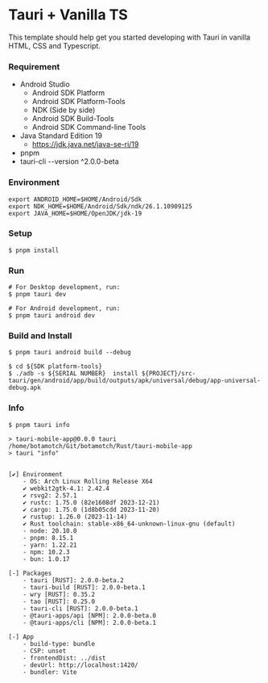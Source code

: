 # Tauri + Vanilla TS

This template should help get you started developing with Tauri in vanilla HTML, CSS and Typescript.

### Requirement

* Android Studio
    * Android SDK Platform
    * Android SDK Platform-Tools
    * NDK (Side by side)
    * Android SDK Build-Tools
    * Android SDK Command-line Tools
* Java Standard Edition 19
    * <https://jdk.java.net/java-se-ri/19>
* pnpm
* tauri-cli --version ^2.0.0-beta

### Environment

```
export ANDROID_HOME=$HOME/Android/Sdk
export NDK_HOME=$HOME/Android/Sdk/ndk/26.1.10909125
export JAVA_HOME=$HOME/OpenJDK/jdk-19
```

### Setup

```
$ pnpm install
```

### Run

```
# For Desktop development, run:
$ pnpm tauri dev

# For Android development, run:
$ pnpm tauri android dev
```

### Build and Install

```
$ pnpm tauri android build --debug

$ cd ${SDK platform-tools}
$ ./adb -s ${SERIAL NUMBER}  install ${PROJECT}/src-tauri/gen/android/app/build/outputs/apk/universal/debug/app-universal-debug.apk
```

### Info

```
$ pnpm tauri info

> tauri-mobile-app@0.0.0 tauri /home/botamotch/Git/botamotch/Rust/tauri-mobile-app
> tauri "info"


[✔] Environment
    - OS: Arch Linux Rolling Release X64
    ✔ webkit2gtk-4.1: 2.42.4
    ✔ rsvg2: 2.57.1
    ✔ rustc: 1.75.0 (82e1608df 2023-12-21)
    ✔ cargo: 1.75.0 (1d8b05cdd 2023-11-20)
    ✔ rustup: 1.26.0 (2023-11-14)
    ✔ Rust toolchain: stable-x86_64-unknown-linux-gnu (default)
    - node: 20.10.0
    - pnpm: 8.15.1
    - yarn: 1.22.21
    - npm: 10.2.3
    - bun: 1.0.17

[-] Packages
    - tauri [RUST]: 2.0.0-beta.2
    - tauri-build [RUST]: 2.0.0-beta.1
    - wry [RUST]: 0.35.2
    - tao [RUST]: 0.25.0
    - tauri-cli [RUST]: 2.0.0-beta.1
    - @tauri-apps/api [NPM]: 2.0.0-beta.0
    - @tauri-apps/cli [NPM]: 2.0.0-beta.1

[-] App
    - build-type: bundle
    - CSP: unset
    - frontendDist: ../dist
    - devUrl: http://localhost:1420/
    - bundler: Vite
```
